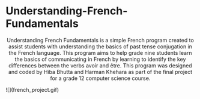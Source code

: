 # Understanding-French-Fundamentals
<p align="center">Understanding French Fundamentals is a simple French program created to assist students with understanding the basics of past tense conjugation in the French language. This program aims to help grade nine students learn the basics of communicating in French by learning to identify the key differences between the verbs avoir and être. This program was designed and coded by Hiba Bhutta and Harman Khehara as part of the final project for a grade 12 computer science course.</p>
![](french_project.gif)
